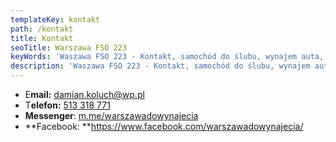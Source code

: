 ```yaml
---
templateKey: kontakt
path: /kontakt
title: Kontakt
seoTitle: Warszawa FSO 223
keyWords: 'Waszawa FSO 223 - Kontakt, samochód do ślubu, wynajem auta, ślub, okazje'
description: 'Waszawa FSO 223 - Kontakt, samochód do ślubu, wynajem auta, ślub, okazje'
---
```

* E**mail:** <a href="mailto: damian.koluch@wp.pl">damian.koluch@wp.pl</a>
* T**elefon:** <a href="tel: damian.koluch@wp.pl">513 318 771 </a>
* **Messenger**: [m.me/warszawadowynajecia](m.me/warszawadowynajecia)
* **Facebook: **<https://www.facebook.com/warszawadowynajecia/>
